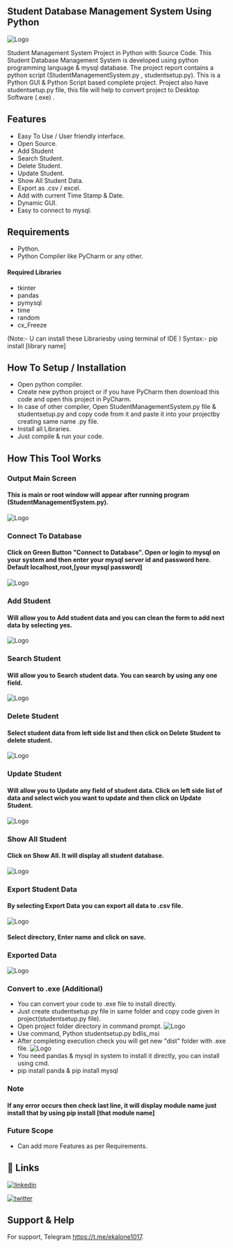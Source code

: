 
##  Student Database Management System Using Python

 ![Logo](https://raw.githubusercontent.com/pkiran1017/student-management-system-python/master/Screenshots/Main_Screen.jpg)

Student Management System Project in Python with Source Code.
This Student Database Management System is developed using python programming language &
mysql database. 
The project report contains a python script (StudentManagementSystem.py , studentsetup.py). 
This is a Python GUI & Python Script based complete project.
Project also have studentsetup.py file, this file will help to convert project to
Desktop Software (.exe) .

## Features

- Easy To Use / User friendly interface.
- Open Source.
- Add Student
- Search Student.
- Delete Student.
- Update Student.
- Show All Student Data.
- Export as .csv / excel.
- Add with current Time Stamp & Date.
- Dynamic GUI.
- Easy to connect to mysql.

## Requirements
- Python.
- Python Compiler like PyCharm or any other.

#### Required Libraries
- tkinter
- pandas
- pymysql
- time
- random
- cx_Freeze

(Note:- U can install these Librariesby using terminal of IDE )
Syntax:- pip install [library name]

## How To Setup / Installation

- Open python compiler.
- Create new python project or if you have PyCharm then download this code and open this project in PyCharm.
- In case of other compiler, Open StudentManagementSystem.py file & studentsetup.py and copy code from it and paste it into your projectby creating same name .py file.
- Install all Libraries.
- Just compile & run your code.

## How This Tool Works

### Output Main Screen
#### This is main or root window will appear after running program (StudentManagementSystem.py).
![Logo](https://raw.githubusercontent.com/pkiran1017/student-management-system-python/master/Screenshots/Main_Screen.jpg)

### Connect To Database
#### Click on Green Button "Connect to Database". Open or login to mysql on your system and then enter your mysql server id and password here. Default localhost,root,[your mysql password]
![Logo](https://raw.githubusercontent.com/pkiran1017/student-management-system-python/master/Screenshots/Database_Connections.jpg)

### Add Student
#### Will allow you to Add student data and you can clean the form to add next data by selecting yes.
![Logo](https://raw.githubusercontent.com/pkiran1017/student-management-system-python/master/Screenshots/Add_Student.jpg)

### Search Student
#### Will allow you to Search student data. You can search by using any one field.
![Logo](https://raw.githubusercontent.com/pkiran1017/student-management-system-python/master/Screenshots/Search_Student.jpg)

### Delete Student
#### Select student data from left side list and then click on Delete Student to delete student.
![Logo](https://raw.githubusercontent.com/pkiran1017/student-management-system-python/master/Screenshots/Delete_Student.jpg)

### Update Student
#### Will allow you to Update any field of student data. Click on left side list of data and select wich you want to update and then click on Update Student.
![Logo](https://raw.githubusercontent.com/pkiran1017/student-management-system-python/master/Screenshots/Update_Student.jpg)

### Show All Student
#### Click on Show All. It will display all student database.
![Logo](https://raw.githubusercontent.com/pkiran1017/student-management-system-python/master/Screenshots/Show_All_Data.jpg)

### Export Student Data
#### By selecting Export Data you can export all data to .csv file.
![Logo](https://raw.githubusercontent.com/pkiran1017/student-management-system-python/master/Screenshots/Export_Data.jpg)
#### Select directory, Enter name and click on save.
### Exported Data
![Logo](https://raw.githubusercontent.com/pkiran1017/student-management-system-python/master/Screenshots/Exported_Data.jpg)

### Convert to .exe (Additional)
- You can convert your code to .exe file to install directly.
- Just create studentsetup.py file in same folder and copy code given in project(studentsetup.py file).
- Open project folder directory in command prompt.
![Logo](https://raw.githubusercontent.com/pkiran1017/student-management-system-python/master/Screenshots/run_bdlis.jpg)
- Use command, Python studentsetup.py bdlis_msi 
- After completing execution check you will get new "dist" folder with .exe file.
![Logo](https://raw.githubusercontent.com/pkiran1017/student-management-system-python/master/Screenshots/Software.jpg)
- You need pandas & mysql in system to install it directly, you can install using cmd.
- pip install panda & pip install mysql
### Note
#### If any error occurs then check last line, it will display module name just install that by using pip install [that module name] 

### Future Scope

- Can add more Features as per Requirements.

## 🔗 Links
[![linkedin](https://img.shields.io/badge/linkedin-0A66C2?style=for-the-badge&logo=linkedin&logoColor=white)](https://www.linkedin.com/in/pkiran101714)

[![twitter](https://img.shields.io/badge/twitter-1DA1F2?style=for-the-badge&logo=twitter&logoColor=white)](https://twitter.com/Pkiran101714)


## Support & Help

For support, Telegram https://t.me/ekalone1017.
